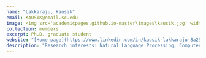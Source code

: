 ```yaml
---
name: "Lakkaraju, Kausik"
email: KAUSIK@email.sc.edu
image: <img src='academicpages.github.io-master\images\kausik.jpg' width="150px" style="float:left; margin:0px 10px 0px 0px;">
collection: members
excerpt: Ph.D. graduate student
website: "[Home page](https://www.linkedin.com/in/kausik-lakkaraju-8a29833a)"
description: "Research interests: Natural Language Processing, Computer Vision."  
---
```

